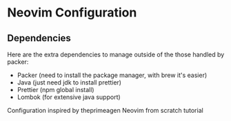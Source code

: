 # Neovim Configuration


## Dependencies
Here are the extra dependencies to manage outside of the those handled by packer: 
+ Packer (need to install the package manager, with brew it's easier)
+ Java (just need jdk to install prettier)
+ Prettier (npm global install)
+ Lombok (for extensive java support)




Configuration inspired by theprimeagen Neovim from scratch tutorial

